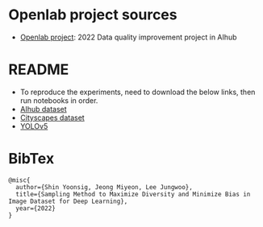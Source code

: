 # Openlab project sources
- [Openlab project](https://www.aidataopenlab.or.kr/fairDash.do?hl=KOR): 2022 Data quality improvement project in AIhub
# README
- To reproduce the experiments, need to download the below links, then run notebooks in order.
- [AIhub dataset](https://www.aihub.or.kr/aihubdata/data/view.do?currMenu=115&topMenu=100&aihubDataSe=realm&dataSetSn=195)
- [Cityscapes dataset](https://www.cityscapes-dataset.com/)
- [YOLOv5](https://github.com/ultralytics/yolov5)
# BibTex
```
@misc{
  author={Shin Yoonsig, Jeong Miyeon, Lee Jungwoo},
  title={Sampling Method to Maximize Diversity and Minimize Bias in Image Dataset for Deep Learning},
  year={2022}
}
```
